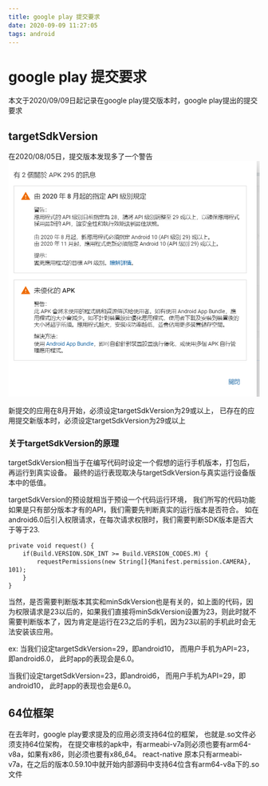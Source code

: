 ```yaml
---
title: google play 提交要求
date: 2020-09-09 11:27:05
tags: android
---
```


# google play 提交要求


本文于2020/09/09日起记录在google play提交版本时，google play提出的提交要求

## targetSdkVersion
在2020/08/05日，提交版本发现多了一个警告
![google_targetSdkVersion.png](../images/google_targetSdkVersion.png)

新提交的应用在8月开始，必须设定targetSdkVersion为29或以上，
已存在的应用提交新版本时，必须设定targetSdkVersion为29或以上


### 关于targetSdkVersion的原理
targetSdkVersion相当于在编写代码时设定一个假想的运行手机版本，打包后，再运行到真实设备。
最终的运行表现取决与targetSdkVersion与真实运行设备版本中的低值。


targetSdkVersion的预设就相当于预设一个代码运行环境，
我们所写的代码功能如果是只有部分版本才有的API，我们需要先判断真实的运行版本是否符合。
如在android6.0后引入权限请求，在每次请求权限时，我们需要判断SDK版本是否大于等于23.


```
private void request() {
    if(Build.VERSION.SDK_INT >= Build.VERSION_CODES.M) {
        requestPermissions(new String[]{Manifest.permission.CAMERA}, 101);
    }
}
```
当然，是否需要判断版本其实和minSdkVersion也是有关的，如上面的代码，因为权限请求是23以后的，如果我们直接将minSdkVersion设置为23，则此时就不需要判断版本了，因为肯定是运行在23之后的手机，因为23以前的手机此时会无法安装该应用。

ex:
当我们设定targetSdkVersion=29，即android10，
而用户手机为API=23，即android6.0，
此时app的表现会是6.0。


当我们设定targetSdkVersion=23，即android6，
而用户手机为API=29，即android10，
此时app的表现也会是6.0。


## 64位框架
在去年时，google play要求提及的应用必须支持64位的框架，
也就是.so文件必须支持64位架构，
在提交审核的apk中，有armeabi-v7a则必须也要有arm64-v8a，如果有x86，则必须也要有x86_64。
react-native 原本只有armeabi-v7a，在之后的版本0.59.10中就开始内部源码中支持64位含有arm64-v8a下的.so文件






